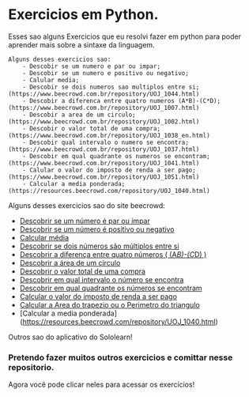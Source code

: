 # Exercicios em Python.

Esses sao alguns Exercicios que eu resolvi fazer em python para poder aprender mais sobre a sintaxe da linguagem.

    Alguns desses exercicios sao:
        - Descobir se um numero e par ou impar;
        - Descobir se um numero e positivo ou negativo;
        - Calular media;
        - Descobir se dois numeros sao multiplos entre si; (https://www.beecrowd.com.br/repository/UOJ_1044.html)
        - Descobir a diferenca entre quatro numeros (A*B)-(C*D); (https://www.beecrowd.com.br/repository/UOJ_1007.html)
        - Descobir a area de um circulo; (https://www.beecrowd.com.br/repository/UOJ_1002.html)
        - Descobir o valor total de uma compra; (https://www.beecrowd.com.br/repository/UOJ_1038_en.html)
        - Descobir qual intervalo o numero se encontra; (https://www.beecrowd.com.br/repository/UOJ_1037.html)
        - Descobir em qual quadrante os numeros se encontram; (https://www.beecrowd.com.br/repository/UOJ_1041.html)
        - Calular o valor do imposto de renda a ser pago; (https://www.beecrowd.com.br/repository/UOJ_1051.html)
        - Calcular a media ponderada; (https://resources.beecrowd.com/repository/UOJ_1040.html)
Alguns desses exercicios sao do site beecrowd:
- [Descobrir se um número é par ou ímpar](https://www.beecrowd.com.br/repository/UOJ_1042.html)
- [Descobrir se um número é positivo ou negativo](https://www.beecrowd.com.br/repository/UOJ_1043.html)
- [Calcular média](https://www.beecrowd.com.br/repository/UOJ_1006.html)
- [Descobrir se dois números são múltiplos entre si](https://www.beecrowd.com.br/repository/UOJ_1044.html)
- [Descobrir a diferença entre quatro números \( (A*B)-(C*D) \)](https://www.beecrowd.com.br/repository/UOJ_1007.html)
- [Descobrir a área de um círculo](https://www.beecrowd.com.br/repository/UOJ_1002.html)
- [Descobrir o valor total de uma compra](https://www.beecrowd.com.br/repository/UOJ_1038_en.html)
- [Descobrir em qual intervalo o número se encontra](https://www.beecrowd.com.br/repository/UOJ_1037.html)
- [Descobrir em qual quadrante os números se encontram](https://www.beecrowd.com.br/repository/UOJ_1041.html)
- [Calcular o valor do imposto de renda a ser pago](https://www.beecrowd.com.br/repository/UOJ_1051.html)
- [Calcular a Area do trapezio ou o Perimetro do triangulo](https://resources.beecrowd.com/repository/UOJ_1043.html)
- [Calcular a media ponderada] (https://resources.beecrowd.com/repository/UOJ_1040.html)


Outros sao do aplicativo do Sololearn!

### Pretendo fazer muitos outros exercicios e comittar nesse repositorio.

Agora você pode clicar neles para acessar os exercícios!